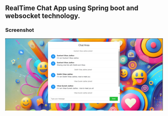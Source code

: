 ## RealTime Chat App using Spring boot and websocket technology.

### Screenshot
![Alt text](Realtime_Chat_App.png)
